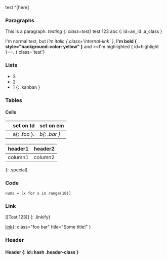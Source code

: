 test ^[here]

### Paragraphs

This is a paragraph. *testing {: class=test}*
test 123
abc
{: id=an_id .a_class }

I'm normal text, but *I'm italic { class='internal-link' }*, **I'm bold { style="background-color: yellow" }** and ==I'm highlighted { id=highlight }==. 
{ class='test'}

### Lists
- 3
- 2
- 1
  {: .kanban }

### Tables
#### Cells

|     | set on td     | set on em    |
| --- | ------------- | ------------ |
|     | a{: .foo }.   | *b{: .bar }* |

| header1 | header2 |
| ------- | ------- |
| column1 | column2 |
{: .special}

### Code

``` {:data-python=asdf .test}
nums = [x for x in range(10)]
```

### Link

[[Test 123]] {: .linkify}

[link](http://example.com){: class="foo bar" title="Some title!" }

### Header

#### Header {: id=hash .header-class }